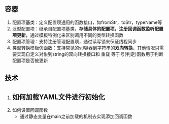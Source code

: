## 容器
1. 配置项基类：定义配置项通用的函数接口，如fromStr，toStr，typeName等
2. 泛型配置项：继承自配置项基类，**存储具体的配置项，注册回调函数监听配置项更新**，通过模板特例化来区别调用不同的类型转换函数
3. 配置项管理：支持注册管理配置项，通过读写锁来保证线程同步
4. 类型转换模板仿函数：支持常见的stl容器到字符串的**双向转换**，其他情况只需要实现自定义对象到string的双向转换接口和 重载 等于号(判定)函数用于判断配置项是否被更新
## 技术
1. 如何加载YAML文件进行初始化
	- 
2. 如何设置回调函数
	- 通过静态变量在main之前加载的机制去实现添加回调函数